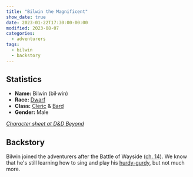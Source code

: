 ```yaml
---
title: "Bilwin the Magnificent"
show_date: true
date: 2023-01-22T17:30:00-00:00
modified: 2023-08-07
categories:
  - adventurers
tags:
  - bilwin
  - backstory
---
```


## Statistics

-   **Name:** Bilwin (bil·win)
-   **Race:** [Dwarf](https://www.dndbeyond.com/races/13-dwarf) 
-   **Class:** [Cleric](https://www.dndbeyond.com/classes/cleric) & [Bard](https://www.dndbeyond.com/classes/bard)
-   **Gender:** Male 

_[Character sheet at D&D Beyond](https://www.dndbeyond.com/characters/105006861)_

## Backstory

Bilwin joined the adventurers after the Battle of Wayside ([ch. 14](/dnd/campaign/chapter-14/)).
We know that he's still learning how to sing and play his [hurdy-gurdy](https://en.wikipedia.org/wiki/Hurdy-gurdy),
but not much more.

